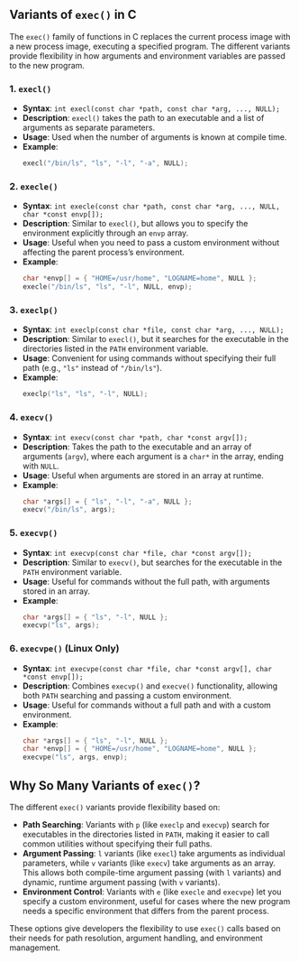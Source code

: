 ## Variants of `exec()` in C

The `exec()` family of functions in C replaces the current process image with a new process image, executing a specified program. The different variants provide flexibility in how arguments and environment variables are passed to the new program. 

### 1. `execl()`

- **Syntax**: `int execl(const char *path, const char *arg, ..., NULL);`
- **Description**: `execl()` takes the path to an executable and a list of arguments as separate parameters.
- **Usage**: Used when the number of arguments is known at compile time.
- **Example**:
  ```c
  execl("/bin/ls", "ls", "-l", "-a", NULL);
  ```
  
### 2. `execle()`

- **Syntax**: `int execle(const char *path, const char *arg, ..., NULL, char *const envp[]);`
- **Description**: Similar to `execl()`, but allows you to specify the environment explicitly through an `envp` array.
- **Usage**: Useful when you need to pass a custom environment without affecting the parent process’s environment.
- **Example**:
  ```c
  char *envp[] = { "HOME=/usr/home", "LOGNAME=home", NULL };
  execle("/bin/ls", "ls", "-l", NULL, envp);
  ```

### 3. `execlp()`

- **Syntax**: `int execlp(const char *file, const char *arg, ..., NULL);`
- **Description**: Similar to `execl()`, but it searches for the executable in the directories listed in the `PATH` environment variable.
- **Usage**: Convenient for using commands without specifying their full path (e.g., `"ls"` instead of `"/bin/ls"`).
- **Example**:
  ```c
  execlp("ls", "ls", "-l", NULL);
  ```

### 4. `execv()`

- **Syntax**: `int execv(const char *path, char *const argv[]);`
- **Description**: Takes the path to the executable and an array of arguments (`argv`), where each argument is a `char*` in the array, ending with `NULL`.
- **Usage**: Useful when arguments are stored in an array at runtime.
- **Example**:
  ```c
  char *args[] = { "ls", "-l", "-a", NULL };
  execv("/bin/ls", args);
  ```

### 5. `execvp()`

- **Syntax**: `int execvp(const char *file, char *const argv[]);`
- **Description**: Similar to `execv()`, but searches for the executable in the `PATH` environment variable.
- **Usage**: Useful for commands without the full path, with arguments stored in an array.
- **Example**:
  ```c
  char *args[] = { "ls", "-l", NULL };
  execvp("ls", args);
  ```

### 6. `execvpe()` (Linux Only)

- **Syntax**: `int execvpe(const char *file, char *const argv[], char *const envp[]);`
- **Description**: Combines `execvp()` and `execve()` functionality, allowing both `PATH` searching and passing a custom environment.
- **Usage**: Useful for commands without a full path and with a custom environment.
- **Example**:
  ```c
  char *args[] = { "ls", "-l", NULL };
  char *envp[] = { "HOME=/usr/home", "LOGNAME=home", NULL };
  execvpe("ls", args, envp);
  ```

## Why So Many Variants of `exec()`?

The different `exec()` variants provide flexibility based on:
- **Path Searching**: Variants with `p` (like `execlp` and `execvp`) search for executables in the directories listed in `PATH`, making it easier to call common utilities without specifying their full paths.
- **Argument Passing**: `l` variants (like `execl`) take arguments as individual parameters, while `v` variants (like `execv`) take arguments as an array. This allows both compile-time argument passing (with `l` variants) and dynamic, runtime argument passing (with `v` variants).
- **Environment Control**: Variants with `e` (like `execle` and `execvpe`) let you specify a custom environment, useful for cases where the new program needs a specific environment that differs from the parent process.

These options give developers the flexibility to use `exec()` calls based on their needs for path resolution, argument handling, and environment management.